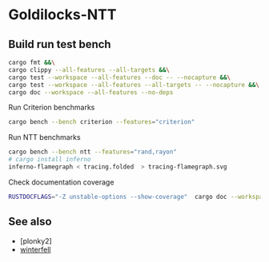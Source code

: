 # Goldilocks-NTT


## Build run test bench

```sh
cargo fmt &&\
cargo clippy --all-features --all-targets &&\
cargo test --workspace --all-features --doc -- --nocapture &&\
cargo test --workspace --all-features --all-targets -- --nocapture &&\
cargo doc --workspace --all-features --no-deps
```

Run Criterion benchmarks

```sh
cargo bench --bench criterion --features="criterion"
```

Run NTT benchmarks

```sh
cargo bench --bench ntt --features="rand,rayon"
# cargo install inferno
inferno-flamegraph < tracing.folded  > tracing-flamegraph.svg
```

Check documentation coverage

```sh
RUSTDOCFLAGS="-Z unstable-options --show-coverage"  cargo doc --workspace --all-features --no-deps
```

## See also

* [plonky2]
* [winterfell]

[plonky]: https://github.com/mir-protocol/plonky2/blob/d90a0559297366e1e2390cff9e3d1d5cf53875b7/field/src/goldilocks_field.rs
[winterfell]: https://github.com/novifinancial/winterfell/blob/21173bdf3e552ca7662c7aa2d34515b084ae21b0/math/src/field/f64/mod.rs
